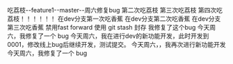 吃荔枝--feature1--master--周六修复bug
第二次吃荔枝
第三次吃荔枝
第四次吃荔枝！！！！！！
在dev分支第一次吃香蕉
在dev分支第二次吃香蕉
在dev分支第三次吃香蕉
禁用fast forward
使用 git stash 封存
我修复了这个bug
今天周六，我修复了一个 bug
今天周六，我在进行dev的新功能开发，此时开发到0001，修改线上bug后继续开发，测试提交。
今天周六，，我再次进行新功能开发
今天周六，我修复了一个 bug

